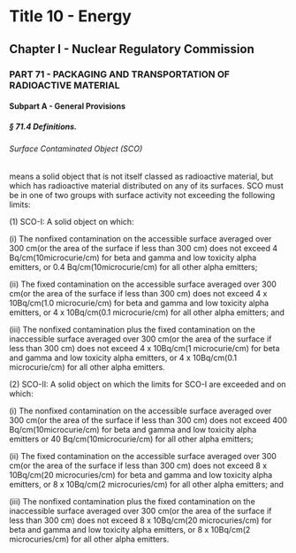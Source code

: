 
# Title 10 - Energy
## Chapter I - Nuclear Regulatory Commission
### PART 71 - PACKAGING AND TRANSPORTATION OF RADIOACTIVE MATERIAL
#### Subpart A - General Provisions
##### § 71.4 Definitions.
###### Surface Contaminated Object (SCO)

means a solid object that is not itself classed as radioactive material, but which has radioactive material distributed on any of its surfaces. SCO must be in one of two groups with surface activity not exceeding the following limits:

(1) SCO-I: A solid object on which:

(i) The nonfixed contamination on the accessible surface averaged over 300 cm(or the area of the surface if less than 300 cm) does not exceed 4 Bq/cm(10microcurie/cm) for beta and gamma and low toxicity alpha emitters, or 0.4 Bq/cm(10microcurie/cm) for all other alpha emitters;

(ii) The fixed contamination on the accessible surface averaged over 300 cm(or the area of the surface if less than 300 cm) does not exceed 4 x 10Bq/cm(1.0 microcurie/cm) for beta and gamma and low toxicity alpha emitters, or 4 x 10Bq/cm(0.1 microcurie/cm) for all other alpha emitters; and

(iii) The nonfixed contamination plus the fixed contamination on the inaccessible surface averaged over 300 cm(or the area of the surface if less than 300 cm) does not exceed 4 x 10Bq/cm(1 microcurie/cm) for beta and gamma and low toxicity alpha emitters, or 4 x 10Bq/cm(0.1 microcurie/cm) for all other alpha emitters.

(2) SCO-II: A solid object on which the limits for SCO-I are exceeded and on which:

(i) The nonfixed contamination on the accessible surface averaged over 300 cm(or the area of the surface if less than 300 cm) does not exceed 400 Bq/cm(10microcurie/cm) for beta and gamma and low toxicity alpha emitters or 40 Bq/cm(10microcurie/cm) for all other alpha emitters;

(ii) The fixed contamination on the accessible surface averaged over 300 cm(or the area of the surface if less than 300 cm) does not exceed 8 x 10Bq/cm(20 microcuries/cm) for beta and gamma and low toxicity alpha emitters, or 8 x 10Bq/cm(2 microcuries/cm) for all other alpha emitters; and

(iii) The nonfixed contamination plus the fixed contamination on the inaccessible surface averaged over 300 cm(or the area of the surface if less than 300 cm) does not exceed 8 x 10Bq/cm(20 microcuries/cm) for beta and gamma and low toxicity alpha emitters, or 8 x 10Bq/cm(2 microcuries/cm) for all other alpha emitters.
